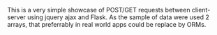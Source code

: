 This is a very simple showcase of POST/GET requests between client-server using jquery ajax and Flask. As the sample of data were used 2 arrays, that preferrably in real world apps could be replace by ORMs. </br> </br>

